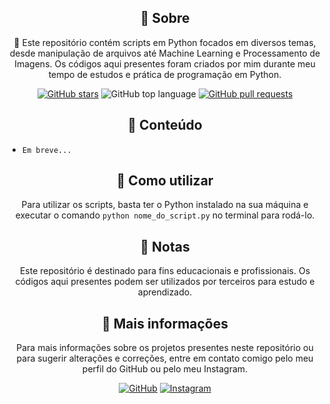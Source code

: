 
<h2 align="center">📌 Sobre</h2>
<p align="center">
    🚀 Este repositório contém scripts em Python focados em diversos temas, desde manipulação de arquivos até Machine Learning e Processamento de Imagens. Os códigos aqui presentes foram criados por mim durante meu tempo de estudos e prática de programação em Python.
</p>
<p align="center">
    <a href="https://github.com/kakanetwork/Projetos.py/stargazers"><img alt="GitHub stars" 
    src="https://img.shields.io/github/stars/kakanetwork/Projetos.py?color=4d080e&style=flat-square"></a>
    <img alt="GitHub top language" src="https://img.shields.io/github/languages/top/kakanetwork/Projetos.py?color=4d080e&style=flat-square">
    <a href="https://github.com/kakanetwork/Projetos.py/pulls"><img alt="GitHub pull requests" 
    src="https://img.shields.io/github/issues-pr/kakanetwork/Projetos.py?color=4d080e&style=flat-square"></a>
</p>
<h2 align="center">📂 Conteúdo</h2>
<ul>
  <li><code>Em breve... </code> </li>
</ul>
<h2 align="center">🚀 Como utilizar</h2>
<p align="center">
    Para utilizar os scripts, basta ter o Python instalado na sua máquina e executar o comando <code>python nome_do_script.py</code> no terminal para rodá-lo.
</p>
<h2 align="center">📝 Notas</h2>
<p align="center">
    Este repositório é destinado para fins educacionais e profissionais. Os códigos aqui presentes podem ser utilizados por terceiros para estudo e aprendizado.
</p>
<h2 align="center">👀 Mais informações</h2>
<p align="center">
    Para mais informações sobre os projetos presentes neste repositório ou para sugerir alterações e correções, entre em contato comigo pelo meu perfil do GitHub ou pelo meu Instagram.
</p>
<div align="center">
    <a href="https://github.com/kakanetwork"><img src="https://img.shields.io/badge/-GitHub-4d080e?style=for-the-badge&logo=github" alt="GitHub"></a>
    <a href="https://www.instagram.com/kaka_0206/"><img src="https://img.shields.io/badge/-Instagram-4d080e?style=for-the-badge&logo=instagram&logoColor=ffffff" alt="Instagram"></a>
</div>
